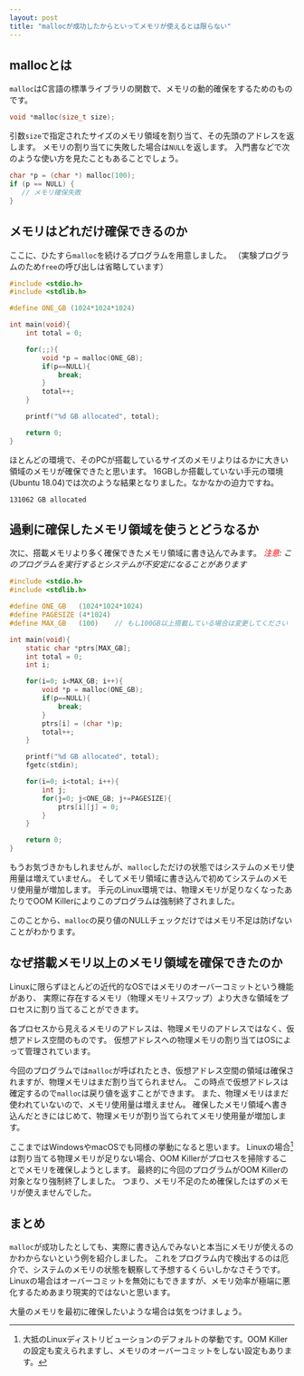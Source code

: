 ```yaml
---
layout: post
title: "mallocが成功したからといってメモリが使えるとは限らない"
---
```


## mallocとは

`malloc`はC言語の標準ライブラリの関数で、メモリの動的確保をするためのものです。

```C
void *malloc(size_t size);
```

引数`size`で指定されたサイズのメモリ領域を割り当て、その先頭のアドレスを返します。
メモリの割り当てに失敗した場合は`NULL`を返します。
入門書などで次のような使い方を見たこともあることでしょう。

```c
char *p = (char *) malloc(100);
if (p == NULL) {
   // メモリ確保失敗
}
```

## メモリはどれだけ確保できるのか

ここに、ひたすら`malloc`を続けるプログラムを用意しました。
（実験プログラムのため`free`の呼び出しは省略しています）


```c
#include <stdio.h>
#include <stdlib.h>

#define ONE_GB (1024*1024*1024)

int main(void){
	int total = 0;

	for(;;){
		void *p = malloc(ONE_GB);
		if(p==NULL){
			break;
		}
		total++;
	}

	printf("%d GB allocated", total);

	return 0;
}
```

ほとんどの環境で、そのPCが搭載しているサイズのメモリよりはるかに大きい領域のメモリが確保できたと思います。
16GBしか搭載していない手元の環境(Ubuntu 18.04)では次のような結果となりました。なかなかの迫力ですね。

```
131062 GB allocated
```

## 過剰に確保したメモリ領域を使うとどうなるか

次に、搭載メモリより多く確保できたメモリ領域に書き込んでみます。
_*<font color="red">注意</font>*: このプログラムを実行するとシステムが不安定になることがあります_

```C
#include <stdio.h>
#include <stdlib.h>

#define ONE_GB   (1024*1024*1024)
#define PAGESIZE (4*1024)
#define MAX_GB   (100)    // もし100GB以上搭載している場合は変更してください

int main(void){
	static char *ptrs[MAX_GB];
	int total = 0;
	int i;

	for(i=0; i<MAX_GB; i++){
		void *p = malloc(ONE_GB);
		if(p==NULL){
			break;
		}
		ptrs[i] = (char *)p;
		total++;
	}

	printf("%d GB allocated", total);
	fgetc(stdin);

	for(i=0; i<total; i++){
		int j;
		for(j=0; j<ONE_GB; j+=PAGESIZE){
			ptrs[i][j] = 0;
		}
	}

	return 0;
}
```

もうお気づきかもしれませんが、`malloc`しただけの状態ではシステムのメモリ使用量は増えていません。
そしてメモリ領域に書き込んで初めてシステムのメモリ使用量が増加します。
手元のLinux環境では、物理メモリが足りなくなったあたりでOOM Killerによりこのプログラムは強制終了されました。

このことから、`malloc`の戻り値のNULLチェックだけではメモリ不足は防げないことがわかります。

## なぜ搭載メモリ以上のメモリ領域を確保できたのか

Linuxに限らずほとんどの近代的なOSではメモリのオーバーコミットという機能があり、
実際に存在するメモリ（物理メモリ＋スワップ）より大きな領域をプロセスに割り当てることができます。

各プロセスから見えるメモリのアドレスは、物理メモリのアドレスではなく、仮想アドレス空間のものです。
仮想アドレスへの物理メモリの割り当てはOSによって管理されています。

今回のプログラムでは`malloc`が呼ばれたとき、仮想アドレス空間の領域は確保されますが、物理メモリはまだ割り当てられません。
この時点で仮想アドレスは確定するので`malloc`は戻り値を返すことができます。
また、物理メモリはまだ使われていないので、メモリ使用量は増えません。
確保したメモリ領域へ書き込んだときにはじめて、物理メモリが割り当てられてメモリ使用量が増加します。

ここまではWindowsやmacOSでも同様の挙動になると思います。
Linuxの場合[^1]は割り当てる物理メモリが足りない場合、OOM Killerがプロセスを掃除することでメモリを確保しようとします。
最終的に今回のプログラムがOOM Killerの対象となり強制終了しました。
つまり、メモリ不足のため確保したはずのメモリが使えませんでした。

[^1]: 大抵のLinuxディストリビューションのデフォルトの挙動です。OOM Killerの設定も変えられますし、メモリのオーバーコミットをしない設定もあります。

## まとめ

`malloc`が成功したとしても、実際に書き込んでみないと本当にメモリが使えるのかわからないという例を紹介しました。
これをプログラム内で検出するのは厄介で、システムのメモリの状態を観察して予想するくらいしかなさそうです。
Linuxの場合はオーバーコミットを無効にもできますが、メモリ効率が極端に悪化するためあまり現実的ではないと思います。

大量のメモリを最初に確保したいような場合は気をつけましょう。
